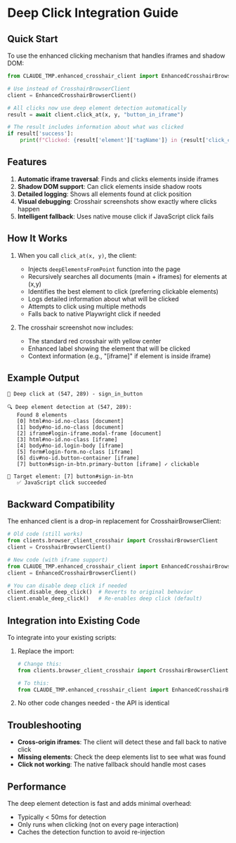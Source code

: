 # Deep Click Integration Guide

## Quick Start

To use the enhanced clicking mechanism that handles iframes and shadow DOM:

```python
from CLAUDE_TMP.enhanced_crosshair_client import EnhancedCrosshairBrowserClient

# Use instead of CrosshairBrowserClient
client = EnhancedCrosshairBrowserClient()

# All clicks now use deep element detection automatically
result = await client.click_at(x, y, "button_in_iframe")

# The result includes information about what was clicked
if result['success']:
    print(f"Clicked: {result['element']['tagName']} in {result['click_context']}")
```

## Features

1. **Automatic iframe traversal**: Finds and clicks elements inside iframes
2. **Shadow DOM support**: Can click elements inside shadow roots
3. **Detailed logging**: Shows all elements found at click position
4. **Visual debugging**: Crosshair screenshots show exactly where clicks happen
5. **Intelligent fallback**: Uses native mouse click if JavaScript click fails

## How It Works

1. When you call `click_at(x, y)`, the client:
   - Injects `deepElementsFromPoint` function into the page
   - Recursively searches all documents (main + iframes) for elements at (x,y)
   - Identifies the best element to click (preferring clickable elements)
   - Logs detailed information about what will be clicked
   - Attempts to click using multiple methods
   - Falls back to native Playwright click if needed

2. The crosshair screenshot now includes:
   - The standard red crosshair with yellow center
   - Enhanced label showing the element that will be clicked
   - Context information (e.g., "[iframe]" if element is inside iframe)

## Example Output

```
🎯 Deep click at (547, 289) - sign_in_button

🔍 Deep element detection at (547, 289):
   Found 8 elements
   [0] html#no-id.no-class [document] 
   [1] body#no-id.no-class [document] 
   [2] iframe#login-iframe.modal-frame [document] 
   [3] html#no-id.no-class [iframe] 
   [4] body#no-id.login-body [iframe] 
   [5] form#login-form.no-class [iframe] 
   [6] div#no-id.button-container [iframe] 
   [7] button#sign-in-btn.primary-button [iframe] ✓ clickable

🎯 Target element: [7] button#sign-in-btn
   ✅ JavaScript click succeeded
```

## Backward Compatibility

The enhanced client is a drop-in replacement for CrosshairBrowserClient:

```python
# Old code (still works)
from clients.browser_client_crosshair import CrosshairBrowserClient
client = CrosshairBrowserClient()

# New code (with iframe support)
from CLAUDE_TMP.enhanced_crosshair_client import EnhancedCrosshairBrowserClient
client = EnhancedCrosshairBrowserClient()

# You can disable deep click if needed
client.disable_deep_click()  # Reverts to original behavior
client.enable_deep_click()   # Re-enables deep click (default)
```

## Integration into Existing Code

To integrate into your existing scripts:

1. Replace the import:
   ```python
   # Change this:
   from clients.browser_client_crosshair import CrosshairBrowserClient
   
   # To this:
   from CLAUDE_TMP.enhanced_crosshair_client import EnhancedCrosshairBrowserClient as CrosshairBrowserClient
   ```

2. No other code changes needed - the API is identical

## Troubleshooting

- **Cross-origin iframes**: The client will detect these and fall back to native click
- **Missing elements**: Check the deep elements list to see what was found
- **Click not working**: The native fallback should handle most cases

## Performance

The deep element detection is fast and adds minimal overhead:
- Typically < 50ms for detection
- Only runs when clicking (not on every page interaction)
- Caches the detection function to avoid re-injection